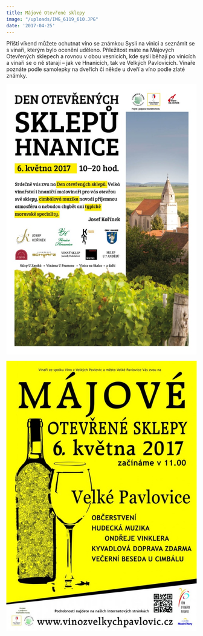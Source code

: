 ```yaml
---
title: Májové Otevřené sklepy
image: "/uploads/IMG_6119_610.JPG"
date: '2017-04-25'
---
```

Příští víkend můžete ochutnat víno se známkou Sysli na vinici a seznámit
se s vinaři, kterým bylo ocenění uděleno. Příležitost máte na Májových
Otevřených sklepech a rovnou v obou vesnicích, kde sysli běhají po
vinicích a vinaři se o ně starají – jak ve Hnanicích, tak ve Velkých
Pavlovicích. Vinaře poznáte podle samolepky na dveřích či někde u dveří
a víno podle zlaté známky.

![](/uploads/OS_Hnanice_2017_610.jpg)

![](/uploads/125-plakat-majove2017_610.jpg)
